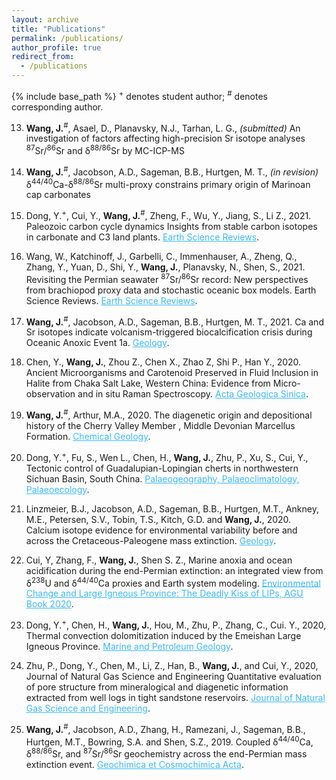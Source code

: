```yaml
---
layout: archive
title: "Publications"
permalink: /publications/
author_profile: true
redirect_from:
  - /publications
---
```

{% include base_path %}
<sup>+</sup> denotes student author; <sup>#</sup> denotes corresponding author.

13) **Wang, J.**<sup>#</sup>, Asael, D., Planavsky, N.J., Tarhan, L. G., *(submitted)* An investigation of factors affecting high-precision Sr isotope analyses <sup>87</sup>Sr/<sup>86</sup>Sr and δ<sup>88/86</sup>Sr by MC-ICP-MS

12) **Wang, J.**<sup>#</sup>, Jacobson, A.D., Sageman, B.B., Hurtgen, M. T., *(in revision)* δ<sup>44/40</sup>Ca-δ<sup>88/86</sup>Sr multi-proxy constrains primary origin of Marinoan cap carbonates

11) Dong, Y.<sup>+</sup>, Cui, Y., **Wang, J.**<sup>#</sup>, Zheng, F., Wu, Y., Jiang, S., Li Z., 2021. Paleozoic carbon cycle dynamics Insights from stable carbon isotopes in carbonate and C3 land plants. <a href="https://doi.org/10.1016/j.earscirev.2021.103813" style="color: #3BB9FF">Earth Science Reviews</a>.

10) Wang, W., Katchinoff, J., Garbelli, C., Immenhauser, A., Zheng, Q., Zhang, Y., Yuan, D., Shi, Y., **Wang, J.**, Planavsky, N., Shen, S., 2021. Revisiting the Permian seawater <sup>87</sup>Sr/<sup>86</sup>Sr record: New perspectives from brachiopod proxy data and stochastic oceanic box models. Earth Science Reviews. <a href="https://doi.org/10.1016/j.earscirev.2021.103679" style="color: #3BB9FF">Earth Science Reviews</a>.

9) **Wang, J.**<sup>#</sup>, Jacobson, A.D., Sageman, B.B., Hurtgen, M. T., 2021. Ca and Sr isotopes indicate volcanism-triggered biocalcification crisis during Oceanic Anoxic Event 1a. <a href="https://doi.org/10.1130/G47945.1" style="color: #3BB9FF">Geology</a>.

8) Chen, Y., **Wang, J.**, Zhou Z., Chen X., Zhao Z, Shi P., Han Y., 2020. Ancient Microorganisms and Carotenoid Preserved in Fluid Inclusion in Halite from Chaka Salt Lake, Western China: Evidence from Micro-observation and in situ Raman Spectroscopy. <a href="https://doi.org/10.1111/1755-6724.14618" style="color: #3BB9FF">Acta Geologica Sinica</a>.


7) **Wang, J.**<sup>#</sup>, Arthur, M.A., 2020. The diagenetic origin and depositional history of the Cherry Valley Member , Middle Devonian Marcellus Formation. <a href="https://doi.org/10.1016/j.chemgeo.2020.119875" style="color: #3BB9FF">Chemical Geology</a>.

6) Dong, Y.<sup>+</sup>, Fu, S., Wen L., Chen, H., **Wang, J.**, Zhu, P., Xu, S., Cui, Y., Tectonic control of Guadalupian-Lopingian cherts in northwestern Sichuan Basin, South China. <a href="https://doi.org/10.1016/j.palaeo.2020.109915" style="color: #3BB9FF">Palaeogeography, Palaeoclimatology, Palaeoecology</a>.

5) Linzmeier, B.J., Jacobson, A.D., Sageman, B.B., Hurtgen, M.T., Ankney, M.E., Petersen, S.V., Tobin, T.S., Kitch, G.D. and **Wang, J.**, 2020. Calcium isotope evidence for environmental variability before and across the Cretaceous-Paleogene mass extinction. <a href="https://doi.org/10.1130/G46431.1" style="color: #3BB9FF">Geology</a>.

4) Cui, Y, Zhang, F., **Wang, J.**, Shen S. Z., Marine anoxia and ocean acidification during the end-Permian extinction: an integrated view from δ<sup>238</sup>U and δ<sup>44/40</sup>Ca proxies and Earth system modeling. <a href="https://agupubs.onlinelibrary.wiley.com/doi/10.1002/9781119507444.ch14" style="color: #3BB9FF">Environmental Change and Large Igneous Province: The Deadly Kiss of LIPs, AGU Book 2020</a>.

3) Dong, Y.<sup>+</sup>, Chen, H., **Wang, J.**, Hou, M., Zhu, P., Zhang, C., Cui. Y., 2020, Thermal convection dolomitization induced by the Emeishan Large Igneous Province. <a href="https://doi.org/10.1016/j.marpetgeo.2020.104308" style="color: #3BB9FF">Marine and Petroleum Geology</a>.

2) Zhu, P., Dong, Y., Chen, M., Li, Z., Han, B., **Wang, J.**, and Cui, Y., 2020, Journal of Natural Gas Science and Engineering Quantitative evaluation of pore structure from mineralogical and diagenetic information extracted from well logs in tight sandstone reservoirs. <a href="https://doi:10.1016/j.jngse.2020.103376" style="color: #3BB9FF">Journal of Natural Gas Science and Engineering</a>.

1) **Wang, J.**<sup>#</sup>, Jacobson, A.D., Zhang, H., Ramezani, J., Sageman, B.B., Hurtgen, M.T., Bowring, S.A. and Shen, S.Z., 2019. Coupled δ<sup>44/40</sup>Ca, δ<sup>88/86</sup>Sr, and <sup>87</sup>Sr/<sup>86</sup>Sr geochemistry across the end-Permian mass extinction event. <a href="https://doi.org/10.1016/j.gca.2019.07.035" style="color: #3BB9FF">Geochimica et Cosmochimica Acta</a>.
